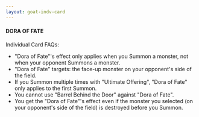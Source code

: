 ```yaml
---
layout: goat-indv-card
---
```


#### DORA OF FATE

Individual Card FAQs:

*   "Dora of Fate"'s effect only applies when you Summon a monster, not when your opponent Summons a monster.
*   "Dora of Fate" targets: the face-up monster on your opponent's side of the field.
*   If you Summon multiple times with "Ultimate Offering", "Dora of Fate" only applies to the first Summon.
*   You cannot use "Barrel Behind the Door" against "Dora of Fate".
*   You get the "Dora of Fate"'s effect even if the monster you selected (on your opponent's side of the field) is destroyed before you Summon.